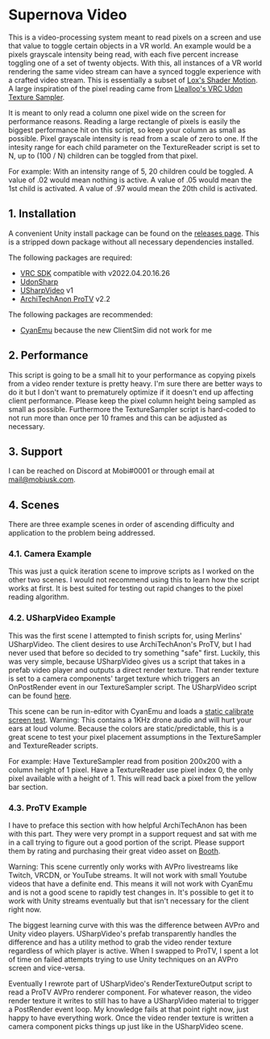# Supernova Video

This is a video-processing system meant to read pixels on a screen and use that value to toggle certain objects in a VR world.
An example would be a pixels grayscale intensity being read, with each five percent increase toggling one of a set of twenty objects.
With this, all instances of a VR world rendering the same video stream can have a synced toggle experience with a crafted video stream.
This is essentially a subset of [Lox's Shader Motion](https://gitlab.com/lox9973/ShaderMotion).
A large inspiration of the pixel reading came from [Llealloo's VRC Udon Texture Sampler](https://github.com/llealloo/vrc-udon-texture-sampler).

It is meant to only read a column one pixel wide on the screen for performance reasons.
Reading a large rectangle of pixels is easily the biggest performance hit on this script, so keep your column as small as possible.
Pixel grayscale intensity is read from a scale of zero to one.
If the intesity range for each child parameter on the TextureReader script is set to N, up to (100 / N) children can be toggled from that pixel.

For example:
With an intensity range of 5, 20 children could be toggled.
A value of .02 would mean nothing is active.
A value of .05 would mean the 1st child is activated.
A value of .97 would mean the 20th child is activated.

## 1. Installation

A convenient Unity install package can be found on the [releases page](https://git.mobiusk.com/mobi/supernova-video/releases).
This is a stripped down package without all necessary dependencies installed.

The following packages are required:
- [VRC SDK](https://vrchat.com/home/download) compatible with v2022.04.20.16.26
- [UdonSharp](https://github.com/MerlinVR/UdonSharp/releases/tag/v0.20.3) 
- [USharpVideo](https://github.com/MerlinVR/USharpVideo) v1
- [ArchiTechAnon ProTV](https://booth.pm/en/items/2536209) v2.2

The following packages are recommended:
- [CyanEmu](https://github.com/CyanLaser/CyanEmu/releases/tag/v0.3.10) because the new ClientSim did not work for me

## 2. Performance

This script is going to be a small hit to your performance as copying pixels from a video render texture is pretty heavy.
I'm sure there are better ways to do it but I don't want to prematurely optimize if it doesn't end up affecting client performance.
Please keep the pixel column height being sampled as small as possible.
Furthermore the TextureSampler script is hard-coded to not run more than once per 10 frames and this can be adjusted as necessary.

## 3. Support

I can be reached on Discord at Mobi#0001 or through email at [mail@mobiusk.com](mailto:mail@mobiusk.com).

## 4. Scenes

There are three example scenes in order of ascending difficulty and application to the problem being addressed.

### 4.1. Camera Example

This was just a quick iteration scene to improve scripts as I worked on the other two scenes.
I would not recommend using this to learn how the script works at first.
It is best suited for testing out rapid changes to the pixel reading algorithm.

### 4.2. USharpVideo Example

This was the first scene I attempted to finish scripts for, using Merlins' USharpVideo.
The client desires to use ArchiTechAnon's ProTV, but I had never used that before so decided to try something "safe" first.
Luckily, this was very simple, because USharpVideo gives us a script that takes in a prefab video player and outputs a direct render texture.
That render texture is set to a camera components' target texture which triggers an OnPostRender event in our TextureSampler script.
The USharpVideo script can be found [here](https://github.com/MerlinVR/USharpVideo/blob/master/Assets/USharpVideo/Scripts/Utility/RenderTextureOutput.cs).

This scene can be run in-editor with CyanEmu and loads a [static calibrate screen test](https://www.youtube.com/watch?v=l4bDVq-nP-0).
Warning: This contains a 1KHz drone audio and will hurt your ears at loud volume. 
Because the colors are static/predictable, this is a great scene to test your pixel placement assumptions in the TextureSampler and TextureReader scripts.

For example:
Have TextureSampler read from position 200x200 with a column height of 1 pixel.
Have a TextureReader use pixel index 0, the only pixel available with a height of 1.
This will read back a pixel from the yellow bar section.

### 4.3. ProTV Example

I have to preface this section with how helpful ArchiTechAnon has been with this part.
They were very prompt in a support request and sat with me in a call trying to figure out a good portion of the script.
Please support them by rating and purchasing their great video asset on [Booth](https://booth.pm/en/items/2536209).

Warning: This scene currently only works with AVPro livestreams like Twitch, VRCDN, or YouTube streams.
It will not work with small Youtube videos that have a definite end.
This means it will not work with CyanEmu and is not a good scene to rapidly test changes in.
It's possible to get it to work with Unity streams eventually but that isn't necessary for the client right now.

The biggest learning curve with this was the difference between AVPro and Unity video players.
USharpVideo's prefab transparently handles the difference and has a utility method to grab the video render texture regardless of which player is active.
When I swapped to ProTV, I spent a lot of time on failed attempts trying to use Unity techniques on an AVPro screen and vice-versa.

Eventually I rewrote part of USharpVideo's RenderTextureOutput script to read a ProTV AVPro renderer component.
For whatever reason, the video render texture it writes to still has to have a USharpVideo material to trigger a PostRender event loop.
My knowledge fails at that point right now, just happy to have everything work.
Once the video render texture is written a camera component picks things up just like in the USharpVideo scene.
